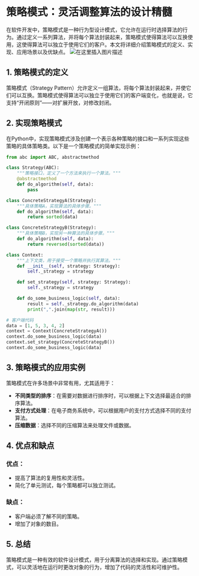 
# 策略模式：灵活调整算法的设计精髓

在软件开发中，策略模式是一种行为型设计模式，它允许在运行时选择算法的行为。通过定义一系列算法，并将每个算法封装起来，策略模式使得算法可以互换使用，这使得算法可以独立于使用它们的客户。本文将详细介绍策略模式的定义、实现、应用场景以及优缺点。
![在这里插入图片描述](https://img-blog.csdnimg.cn/direct/88b73ca6509544e497f3d85d030d5e4b.webp#pic_center)

## 1. 策略模式的定义

策略模式（Strategy Pattern）允许定义一组算法，将每个算法封装起来，并使它们可以互换。策略模式使得算法可以独立于使用它们的客户端变化，也就是说，它支持“开闭原则”——对扩展开放，对修改封闭。

## 2. 实现策略模式

在Python中，实现策略模式涉及创建一个表示各种策略的接口和一系列实现这些策略的具体策略类。以下是一个策略模式的简单实现示例：

```python
from abc import ABC, abstractmethod

class Strategy(ABC):
    """策略接口，定义了一个方法来执行一个算法。"""
    @abstractmethod
    def do_algorithm(self, data):
        pass

class ConcreteStrategyA(Strategy):
    """具体策略A，实现算法的具体步骤。"""
    def do_algorithm(self, data):
        return sorted(data)

class ConcreteStrategyB(Strategy):
    """具体策略B，实现另一种算法的具体步骤。"""
    def do_algorithm(self, data):
        return reversed(sorted(data))

class Context:
    """上下文类，用于接受一个策略并执行其算法。"""
    def __init__(self, strategy: Strategy):
        self._strategy = strategy

    def set_strategy(self, strategy: Strategy):
        self._strategy = strategy

    def do_some_business_logic(self, data):
        result = self._strategy.do_algorithm(data)
        print(",".join(map(str, result)))

# 客户端代码
data = [1, 5, 3, 4, 2]
context = Context(ConcreteStrategyA())
context.do_some_business_logic(data)
context.set_strategy(ConcreteStrategyB())
context.do_some_business_logic(data)
```

## 3. 策略模式的应用实例

策略模式在许多场景中非常有用，尤其适用于：

- **不同类型的排序**：在需要对数据进行排序时，可以根据上下文选择最适合的排序算法。
- **支付方式处理**：在电子商务系统中，可以根据用户的支付方式选择不同的支付算法。
- **压缩数据**：选择不同的压缩算法来处理文件或数据。

## 4. 优点和缺点

### 优点：
- 提高了算法的复用性和灵活性。
- 简化了单元测试，每个策略都可以独立测试。

### 缺点：
- 客户端必须了解不同的策略。
- 增加了对象的数目。

## 5. 总结

策略模式是一种有效的软件设计模式，用于分离算法的选择和实现。通过策略模式，可以灵活地在运行时更改对象的行为，增加了代码的灵活性和可维护性。
